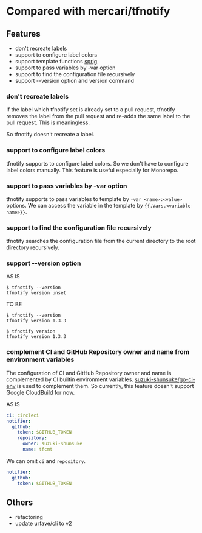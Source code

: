 # Compared with mercari/tfnotify

## Features

* don't recreate labels
* support to configure label colors
* support template functions [sprig](http://masterminds.github.io/sprig/)
* support to pass variables by -var option
* support to find the configuration file recursively
* support --version option and version command

### don't recreate labels

If the label which tfnotify set is already set to a pull request, tfnotify removes the label from the pull request and re-adds the same label to the pull request.
This is meaningless.

So tfnotify doesn't recreate a label.

### support to configure label colors

tfnotify supports to configure label colors.
So we don't have to configure label colors manually.
This feature is useful especially for Monorepo.

### support to pass variables by -var option

tfnotify supports to pass variables to template by `-var <name>:<value>` options.
We can access the variable in the template by `{{.Vars.<variable name>}}`.

### support to find the configuration file recursively

tfnotify searches the configuration file from the current directory to the root directory recursively.

### support --version option

AS IS

```
$ tfnotify --version
tfnotify version unset
```

TO BE

```
$ tfnotify --version
tfnotify version 1.3.3

$ tfnotify version
tfnotify version 1.3.3
```

### complement CI and GitHub Repository owner and name from environment variables

The configuration of CI and GitHub Repository owner and name is complemented by CI builtin environment variables.
[suzuki-shunsuke/go-ci-env](https://github.com/suzuki-shunsuke/go-ci-env) is used to complement them.
So currently, this feature doesn't support Google CloudBuild for now.

AS IS

```yaml
ci: circleci
notifier:
  github:
    token: $GITHUB_TOKEN
    repository:
      owner: suzuki-shunsuke
      name: tfcmt
```

We can omit `ci` and `repository`.

```yaml
notifier:
  github:
    token: $GITHUB_TOKEN
```

## Others

* refactoring
* update urfave/cli to v2
